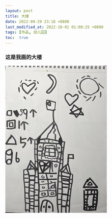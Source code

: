```yaml
---
layout: post
title: 大楼
date: 2022-09-29 23:18 +0800
last_modified_at: 2022-10-01 01:08:25 +0800
tags: [作品, 幼儿园]
toc:  true
---
```


### 这是我画的大楼

 <img src="/images/posts/2023-08-25/1.jpg">